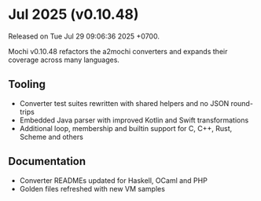 # Jul 2025 (v0.10.48)

Released on Tue Jul 29 09:06:36 2025 +0700.

Mochi v0.10.48 refactors the a2mochi converters and expands their coverage across many languages.

## Tooling

- Converter test suites rewritten with shared helpers and no JSON round-trips
- Embedded Java parser with improved Kotlin and Swift transformations
- Additional loop, membership and builtin support for C, C++, Rust, Scheme and others

## Documentation

- Converter READMEs updated for Haskell, OCaml and PHP
- Golden files refreshed with new VM samples

